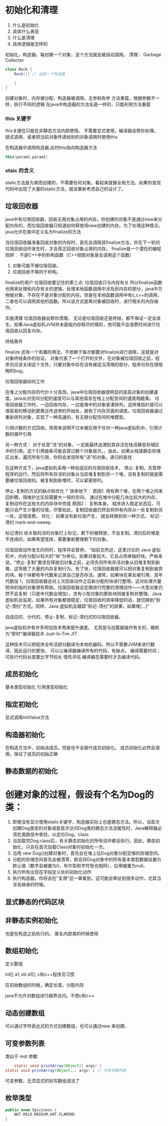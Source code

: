 # 初始化和清理
1. 什么是初始化
2. 具体什么表现
3. 什么是清理
4. 具体逻辑是怎样的

初始化，构造器。每创建一个对象，这个方法就会被自动调用。
清理： Garbage Collector

```java
class Rock {
    Rock(){ // 这是一个构造器
        
    }
}
```
创建对象时，内存被分配，构造器被调用。无参和有参
方法重载，根据参数不一样，执行不同的逻辑
在java中构造器的方法名是一样的，只能利用方法重载

### this 关键字

this关键在只能在非静态方法内部使用。
不需要显式使用，编译器会帮你处理。 链式调用，或者把当前对象传递给别的对象调用时使用this

在构造器中调用构造器,此时this指向构造器方法
```java
this(param1,param2)
```

### staic 的含义

static方法是为类而创建的，不需要任何对象。看起来就像全局方法。如果你发现代码中出现了大量的static方法，就该重新考虑自己的设计了。

## 垃圾回收器

java中有垃圾回收器，回收无用对象占用的内存。你创建的对象不是通过new来分配内存的，而垃圾回收器只知道如何释放用new创建的内存。为了处理这种情况，java允许在类中定义名为finalize的方法

当垃圾回收器准备回收对象的内存时，首先会调用其finalize方法，并在下一轮的垃圾回收动作发生时，才会真正回收对象占用的内存。 finalize是一个潜在的编程陷阱： 不是C++中的析构函数（C++销毁对象是会调用这个函数）
1. 对象可能不被垃圾回收。
2. 垃圾回收不等同于析构。

finalize的用户
垃圾回收要记住的第三点:
垃圾回收只与内存有关
所以finalize函数也用来处理和内存有关的逻辑，处理本地函数调用中涉及到内存的部分，java中万物接对象，不存在不是对象分配的内存。但是在本地函数调用中有c,c++的调用，二者也可以调用其他的函数。所以该方式是再对象被回收时，进行相关的内存操作。

实施清理
垃圾回收器会帮你清理。
无论是垃圾回收还是终结，都不保证一定会发生。如果Java虚拟机JVM并未面临内存耗尽的情形，他可能不会浪费时间进行垃圾回收以回复内存。

终结条件

finalize 还有一个有趣的用法，不依赖于每次都要对finalize进行调用，这就是对对象终结条件的验证。
对象代表了一个打开的文件，在对象被垃圾回收之前，程序员应该关闭这个文件。只要对象中存在没有被适当清理的部分，程序句存在很隐晦的bug。

垃圾回收器如何工作

在堆上分配内存的代价十分高昂。java中垃圾回收器很明显的提高对象的创建速度。java从对空间分配的速度可以与其他语言在栈上分配空间的速度相媲美。
垃圾回收器工作时，一边回收内存，一边是堆中的对象紧凑排列，这样堆指针就可以很容易的移动到更靠近传送带的开始处，避免了内存页面的调度。垃圾回收器通过重新排列对象，实现了一种高速的，有无限分配空间的堆模型。

引用计数的方式回收。常用来说明不过未被应用于任何一种java虚拟机中，引用计数的循环引用

另一种方式：
对于任意"活"的对象，一定能最终追溯到其存活在栈活静态存储区中的引用。这个引用链条可能会穿过数个对象层次，，由此，如果从栈或静态存储区出发，遍历所有引用，你将会发现所有"活"的对象。递归的查找

在这种方式下，java虚拟机采用一种自适应的垃圾回收技术， 停止-复制。先暂停程序的运行，然后将所有存活的对象从当前堆复制到另一个堆，没有复制的就是需要被垃圾回收的。被复制到新堆时，可以紧密排列。

停止-复制的方式的缺点和优化？
效率地下： 原因1. 得有两个堆，在两个堆之间来回折腾，得维护比实际需要大一倍的空间。 通过在堆中分配几块比较大的内存，复制动作在这些大的内存块中完成
原因2： 复制本身。 程序进入稳定状态后，可能只会产生少量的垃圾。尽管如此，复制回收器仍然会将所有内存从一处复制到另一处，这很浪费。  优化： 如果没有新垃圾产生， 就会转换到另一种方式。 标记-清扫 mark-and-sweep

标记清扫 给关联的活的对象打上标记，剩下的被释放，不会复制。清扫后的堆是不连续的，如果希望连续，需要重新整理剩下的对象。

垃圾回收动作发生的同时，程序将会暂停。
“如前文所述，这里讨论的 Java 虚拟机中，内存分配以较大的"块"为单位。如果对象较大，它会占用单独的块。严格来说，"停止-复制"要求在释放旧对象之前，必须先将所有存活对象从旧堆复制到新堆，这导致了大量的内存复制行为。有了块，垃圾回收器就可以把对象复制到废弃的块。每个块都有年代数来记录自己是否存活。通常，如果块在某处被引用，其年代数加 1，垃圾回收器会对上次回收动作之后新分配的块进行整理。这对处理大量短命的临时对象很有帮助。垃圾回收器会定期进行完整的清理动作——大型对象仍然不会复制（只是年代数会增加），含有小型对象的那些块则被复制并整理。Java 虚拟机会监视，如果所有对象都很稳定，垃圾回收的效率降低的话，就切换到"标记-清扫"方式。同样，Java 虚拟机会跟踪"标记-清扫"的效果，如果堆[…]”

自适应的、分代的，停止-复制、标记-清扫式的垃圾回收器。

java虚拟机中有许多附加技术用来提升速度。 尤其是与加载器操作有关的，被称为"即时"编译器技术 Just-In-Tim JIT

这种技术可以把程序全布活部分翻译为本地机器码，所以不需要JVM来进行翻译，因此运行的更快。
可以让编译器编译所有的代码，有缺点， 编译需要时间；可执行代码长度要比字节码长
惰性评估 编译器在需要时才去编译代码。

## 成员初始化

基本类型初始化
引用类型初始化

## 指定初始化
显式调用initValue方法
## 构造器初始化
在构造方法中，初始话成员。但是也不会替代成员初始化。
成员初始化必然会调用，保证了成员的初始正确

## 静态数据的初始化

# 创建对象的过程，假设有个名为Dog的类：

1. 即使没有显示使用static关键字，构造器实际上也是静态方法。所以，当首次创建Dog类型的对象或是首次访问Dog类的静态方法活属性时，Java解释器必须在类路径中查找，以定位Dog。class
2. 当加载完Dog.class后，有关静态初始化的所有动作都会执行。因此，静态初始化，只会在首次加载Class对象时初始化一次。
3. 当用 new Dog()创建对象时，首先会在堆上位Dog对象分配足够的存储空间。
4. 分配的存储空间首先会被清零，即会将Dog对象中的所有基本类型数据设置为默认值（数字会被置为0，布尔型和字符型也相同），应用被置为null。
5. 执行所有出现在字段定义处的初始化动作
6. 执行构造器。你将会在"复用"这一章看到，这可能会牵扯到很多动作，尤其当涉及继承的时候。

## 显式静态的代码区块

## 非静态实例初始化
也是在构造之前执行的。 匿名内部类的时候使用

## 数组初始化

定义数组

int[] a1;
int a1[]; c和c++程序员习惯

在初始数组的时候，确定长度，分配内存

java不允许对数组进行越界访问。不想c和c++

## 动态创建数组

可以通过字符表达式的方式创建数组，也可以通过new 来创建。

## 可变参数列表

类似于 rest 参数

```java
    static void printArray(Object[] args) {
static void printArray(Object... args) { // 可变参数列表

```
可变参数，无须显式的别写数组语法了

## 枚举类型

```java
public enum Spiciness {
    NOT,MILD,MEDIUM,HOT,FLAMING
}
```




